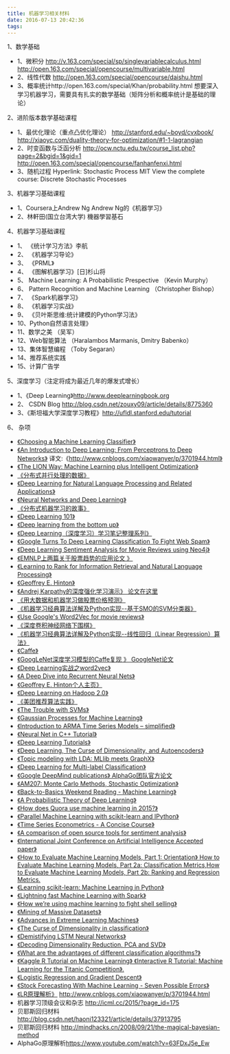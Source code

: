 ```yaml
---
title: 机器学习相关材料
date: 2016-07-13 20:42:36
tags:
---
```



1、数学基础
- 1、微积分 http://v.163.com/special/sp/singlevariablecalculus.html  http://open.163.com/special/opencourse/multivariable.html
- 2、线性代数 http://open.163.com/special/opencourse/daishu.html
- 3、概率统计http://open.163.com/special/Khan/probability.html
想要深入学习机器学习，需要具有扎实的数学基础（矩阵分析和概率统计是基础的理论）

2、进阶版本数学基础课程
- 1、最优化理论（重点凸优化理论）  http://stanford.edu/~boyd/cvxbook/   http://xiaoyc.com/duality-theory-for-optimization/#1-1-lagrangian
- 2、时变函数与泛函分析 http://ocw.nctu.edu.tw/course_list.php?page=2&bgid=1&gid=1  http://open.163.com/special/opencourse/fanhanfenxi.html
- 3、随机过程 Hyperlink: Stochastic Process MIT View the complete course: Discrete Stochastic Processes

3、机器学习基础课程
- 1、Coursera上Andrew Ng Andrew Ng的《机器学习》
- 2、林軒田(国立台湾大学) 機器學習基石

4、机器学习基础课程
- 1、 《统计学习方法》李航
- 2、 《机器学习导论》
- 3、 《PRML》
- 4、 《图解机器学习》[日]杉山将
- 5、   Machine Learning: A Probabilistic Prespective （Kevin Murphy）
- 6、   Pattern Recognition and Machine Learning （Christopher Bishop）
- 7、 《Spark机器学习》
- 8、 《机器学习实战》
- 9、 《贝叶斯思维:统计建模的Python学习法》
- 10、Python自然语言处理》
- 11、数学之美 （吴军）
- 12、Web智能算法 （Haralambos Marmanis, Dmitry Babenko）
- 13、集体智慧编程 （Toby Segaran）
- 14、推荐系统实践
- 15、计算广告学

5、深度学习（注定将成为最近几年的爆发式增长）
- 1、《Deep Learning》http://www.deeplearningbook.org
- 2、  CSDN Blog http://blog.csdn.net/zouxy09/article/details/8775360
- 3、《斯坦福大学深度学习教程》http://ufldl.stanford.edu/tutorial

6、 杂项

-  [《Choosing a Machine Learning Classifier》](http://blog.echen.me/2011/04/27/choosing-a-machine-learning-classifier/)
-  [《An Introduction to Deep Learning: From Perceptrons to Deep Networks》](https://www.toptal.com/machine-learning/an-introduction-to-deep-learning-from-perceptrons-to-deep-networks) 译文:《http://www.cnblogs.com/xiaowanyer/p/3701944.html》
-  [《The LION Way: Machine Learning plus Intelligent Optimization》]()
-  [《分布式并行处理的数据》]()
-  [《Deep Learning for Natural Language Processing and Related Applications》]()
-  [《Neural Networks and Deep Learning》]()
-  [《分布式机器学习的故事》]()
-  [《Deep Learning 101》]()
-  [《Deep learning from the bottom up》]()
-  [《Deep Learning（深度学习）学习笔记整理系列》]()
-  [《Google Turns To Deep Learning Classification To Fight Web Spam》]()
-  [《Deep Learning Sentiment Analysis for Movie Reviews using Neo4j》]()
-  [《EMNLP上两篇关于股票趋势的应用论文 》]()
-  [《Learning to Rank for Information Retrieval and Natural Language Processing》]()
-  [《Geoffrey E. Hinton》]()
-  [《Andrej Karpathy的深度强化学习演示》 论文在这里]()
-  [《用大数据和机器学习做股票价格预测》]()
-  [《机器学习经典算法详解及Python实现--基于SMO的SVM分类器》]()
-  [《Use Google's Word2Vec for movie reviews》]()
-  [《深度卷积神经网络下围棋》]()
-  [《机器学习经典算法详解及Python实现--线性回归（Linear Regression）算法》]()
-  [《Caffe》]()
-  [《GoogLeNet深度学习模型的Caffe复现 》 GoogleNet论文]()
-  [《Deep Learning实战之word2vec》]()
-  [《A Deep Dive into Recurrent Neural Nets》]()
-  [《Geoffrey E. Hinton个人主页》]()
-  [《Deep Learning on Hadoop 2.0》]()
-  [《美团推荐算法实践》]()
-  [《The Trouble with SVMs》]()
-  [《Gaussian Processes for Machine Learning》]()
-  [《Introduction to ARMA Time Series Models – simplified》]()
-  [《Neural Net in C++ Tutorial》]()
-  [《Deep Learning Tutorials》]()
-  [《Deep Learning, The Curse of Dimensionality, and Autoencoders》]()
-  [《Topic modeling with LDA: MLlib meets GraphX》]()
-  [《Deep Learning for Multi-label Classification》]()
-  [《Google DeepMind publications》  AlphaGo团队官方论文]()
-  [《AM207: Monte Carlo Methods, Stochastic Optimization》]()
-  [《Back-to-Basics Weekend Reading - Machine Learning》]()
-  [《A Probabilistic Theory of Deep Learning》]()
-  [《How does Quora use machine learning in 2015?》]()
-  [《Parallel Machine Learning with scikit-learn and IPython》]()
-  [《Time Series Econometrics - A Concise Course》]()
-  [《A comparison of open source tools for sentiment analysis》]()
-  [《International Joint Conference on Artificial Intelligence Accepted paper》]()
-  [《How to Evaluate Machine Learning Models, Part 1: Orientation》 How to Evaluate Machine Learning Models, Part 2a: Classification Metrics,How to Evaluate Machine Learning Models, Part 2b: Ranking and Regression Metrics.]()
-  [《Learning scikit-learn: Machine Learning in Python》]()
-  [《Lightning fast Machine Learning with Spark》]()
-  [《How we’re using machine learning to fight shell selling》]()
-  [《Mining of Massive Datasets》]()
-  [《Advances in Extreme Learning Machines》]()
-  [《The Curse of Dimensionality in classification》]()
-  [《Demistifying LSTM Neural Networks》]()
-  [《Decoding Dimensionality Reduction, PCA and SVD》]()
-  [《What are the advantages of different classification algorithms?》]()
-  [《Kaggle R Tutorial on Machine Learning》 《Interactive R Tutorial: Machine Learning for the Titanic Competition》.]()
-  [《Logistic Regression and Gradient Descent》]()
-  [《Stock Forecasting With Machine Learning - Seven Possible Errors》]()
-  [《LR原理解析》]()  <http://www.cnblogs.com/xiaowanyer/p/3701944.html>
- 机器学习顶级会议和杂志 <http://icml.cc/2015/?page_id=175>
- 贝耶斯回归材料 <http://blog.csdn.net/haoni123321/article/details/37913795>
- 贝耶斯回归材料 <http://mindhacks.cn/2008/09/21/the-magical-bayesian-method>
- AlphaGo原理解析<https://www.youtube.com/watch?v=63FDxJ5e_Ew>


